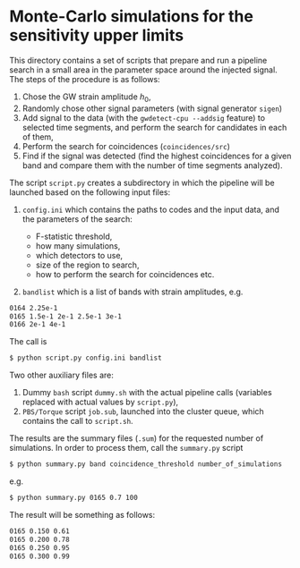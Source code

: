 # Monte-Carlo simulations for the sensitivity upper limits 
This directory contains a set of scripts that prepare and run a pipeline search in a small area in the parameter space around the injected signal. The steps of the procedure is as follows:

1. Chose the GW strain amplitude $h_0$,
2. Randomly chose other signal parameters (with signal generator `sigen`)
3. Add signal to the data (with the `gwdetect-cpu --addsig` feature) to selected time segments, and perform the search for candidates in each of them,
4. Perform the search for coincidences (`coincidences/src`)
5. Find if the signal was detected (find the highest coincidences for a given band and compare them with the number of time segments analyzed).

The script `script.py` creates a subdirectory in which the pipeline will be launched based on the following input files:
1. `config.ini` which contains the paths to codes and the input data, and the parameters of the search: 
    * F-statistic threshold, 
    * how many simulations, 
    * which detectors to use, 
    * size of the region to search, 
    * how to perform the search for coincidences etc. 

2. `bandlist` which is a list of bands with strain amplitudes, e.g. 
```bash
0164 2.25e-1 
0165 1.5e-1 2e-1 2.5e-1 3e-1
0166 2e-1 4e-1
```
The call is
```bash
$ python script.py config.ini bandlist
```
Two other auxiliary files are:
1. Dummy `bash` script `dummy.sh` with the actual pipeline calls (variables replaced with actual values by `script.py`),
2. `PBS/Torque` script `job.sub`, launched into the cluster queue, which contains the call to `script.sh`.

The results are the summary files (`.sum`) for the requested number of simulations. In order to process them, call the `summary.py` script
```bash
$ python summary.py band coincidence_threshold number_of_simulations
```
e.g.
```bash
$ python summary.py 0165 0.7 100
```
The result will be something as follows: 
```bash
0165 0.150 0.61
0165 0.200 0.78
0165 0.250 0.95
0165 0.300 0.99
```



